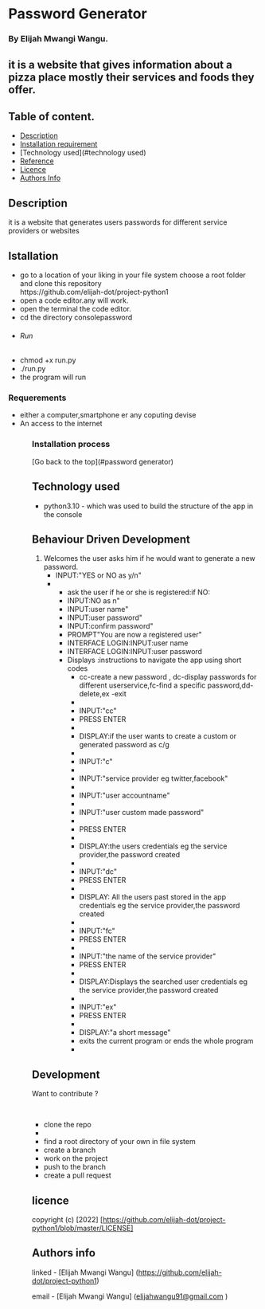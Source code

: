 #   Password Generator

### By Elijah Mwangi Wangu.

## it is a website that gives information about a pizza place mostly their services and foods they offer.

## Table of content.

- [Description](#description)
- [Installation requirement](#installation)
- [Technology used](#technology used)
- [Reference](#reference)
- [Licence](#licence)
- [Authors Info](#author-info)

## Description

<p>it is a website that generates users passwords for different service providers or websites</p>


## Istallation

<ul>
   <li>go to a location of your liking in your file system choose a root folder and clone this repository <br>
   https://github.com/elijah-dot/project-python1
   </li>
   <li>open a code editor.any will work.</li>
   <li>open the terminal the code editor.</li>
   <li>cd the directory consolepassword</li>
   <li><h6>Run<h6></li>
   <li>chmod +x run.py</li>
   <li>./run.py</li>
   <li>the program will run
</ul>
 
### Requerements
<ul>
<li>either a computer,smartphone er any coputing devise</li>
<li>An access to the internet</li>
<ul>

### Installation process

[Go back to the top](#password generator)

## Technology used

<ul> 
<li>python3.10 - which was used to build the structure of the app in the console</li>


</ul>

## Behaviour Driven Development

<ol>
<li>Welcomes the user asks him if he would want to generate a new password. <ul>
<li>INPUT:"YES or NO as y/n"<li>
<ul> </li>
<li>ask the user if he or she is registered:if NO:</li>
<li>INPUT:NO as n"
<li>INPUT:user name"
<li>INPUT:user password"
<li>INPUT:confirm password"
<li>PROMPT"You are now a registered user"
<li>INTERFACE LOGIN:INPUT:user name
<li>INTERFACE LOGIN:INPUT:user password


 
<li>Displays :instructions to navigate the app using short codes<ul>
<li>cc-create a new password , dc-display passwords for different userservice,fc-find a specific password,dd-delete,ex -exit<li>
<li>INPUT:"cc"</li> 
<li>PRESS ENTER<li>
<li>DISPLAY:if the user wants to create a custom or generated password as c/g<li>
<li>INPUT:"c"<li>
<li>INPUT:"service provider eg twitter,facebook"<li>
<li>INPUT:"user accountname"<li>
<li>INPUT:"user custom made password"<li>
<li>PRESS ENTER<li>
<li>DISPLAY:the users credentials eg the service provider,the password created<li>
<li>INPUT:"dc"</li>
<li>PRESS ENTER<li>
<li>DISPLAY: All the users past stored in the app credentials eg the service provider,the password created<li>
<li>INPUT:"fc"</li>
<li>PRESS ENTER<li>
<li>INPUT:"the name of the service provider"</li>
<li>PRESS ENTER<li>
<li>DISPLAY:Displays the searched  user credentials eg the service provider,the password created<li>
<li>INPUT:"ex"</li>
<li>PRESS ENTER<li>
<li>DISPLAY:"a short message"</li>
<li>exits the current program or ends the whole program<li>
</ol>

## Development

<p>Want to contribute ?</p><br>
<ul>
  <li>clone the repo<li>
  <li>find a root directory of your own in file system</li>
  <li>create a branch</li>
  <li>work on the project</li>
  <li>push to the branch</li>
  <li>create a pull request</li>
</ul>

## licence

copyright (c) [2022] [https://github.com/elijah-dot/project-python1/blob/master/LICENSE]

## Authors info

linked - [Elijah Mwangi Wangu]
(https://github.com/elijah-dot/project-python1)

email - [Elijah Mwangi Wangu]
(elijahwangu91@gmail.com
)
